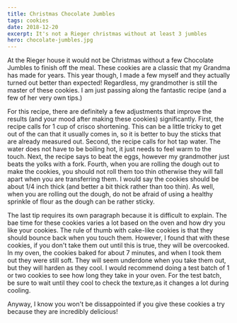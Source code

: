 ```yaml
---
title: Christmas Chocolate Jumbles
tags: cookies
date: 2018-12-20
excerpt: It's not a Rieger christmas without at least 3 jumbles
hero: chocolate-jumbles.jpg
---
```


<v-row>
<v-col>
<v-img-custom src="chocolate-jumbles.jpg" alt="chocolate-jumbles" class="hero-img"> </v-img-custom>
At the Rieger house it would not be Christmas without a few Chocolate Jumbles to finish off the meal. These cookies are a classic that my Grandma has made for years. This year though, I made a few myself and they actually turned out better than expected! Regardless, my grandmother is still the master of these cookies. I am just passing along the fantastic recipe (and a few of her very own tips.)

For this recipe, there are definitely a few adjustments that improve the results (and your mood after making these cookies) significantly. First, the recipe calls for 1 cup of crisco shortening. This can be a little tricky to get out of the can that it usually comes in, so it is better to buy the sticks that are already measured out. Second, the recipe calls for hot tap water. The water does not have to be boiling hot, it just needs to feel warm to the touch. Next, the recipe says to beat the eggs, however my grandmother just beats the yolks with a fork. Fourth, when you are rolling the dough out to make the cookies, you should not roll them too thin otherwise they will fall apart when you are transferring them. I would say the cookies should be about 1/4 inch thick (and better a bit thick rather than too thin). As well, when you are rolling out the dough, do not be afraid of using a healthy sprinkle of flour as the dough can be rather sticky.

The last tip requires its own paragraph because it is difficult to explain. The bae time for these cookies varies a lot based on the oven and how dry you like your cookies. The rule of thumb with cake-like cookies is that they should bounce back when you touch them. However, I found that with these cookies, if you don't take them out until this is true, they will be overcooked. In my oven, the cookies baked for about 7 minutes, and when I took them out they were still soft. They will seem underdone when you take them out, but they will harden as they cool. I would recommend doing a test batch of 1 or two cookies to see how long they take in your oven. For the test batch, be sure to wait until they cool to check the texture,as it changes a lot during cooling.

Anyway, I know you won't be dissappointed if you give these cookies a try because they are incredibly delicious!
</v-col>
</v-row>
<v-row>
<v-col lg="3" sm="12">
<v-ingredients-list title="Creme Brulée Ingredients" file-path="2018-12-20/jumble-info.json" json-key="ingredients"> </v-ingredients-list>
</v-col>
<v-col lg="9" sm="12">
<v-instructions-list title="Instructions" file-path="2018-12-20/jumble-info.json" json-key="instructions"> </v-instructions-list>
</v-col>
</v-row>
<v-row>
<v-col lg="3">
<v-ingredients-list title="Frosting Ingredients" file-path="2018-12-20/jumble-info.json" json-key="frostingIngredients"> </v-ingredients-list>
</v-col>
<v-col lg="9">
<v-instructions-list title="Frosting Instructions" file-path="2018-12-20/jumble-info.json" json-key="frostingInstructions"> </v-instructions-list>
</v-col>
</v-row>
